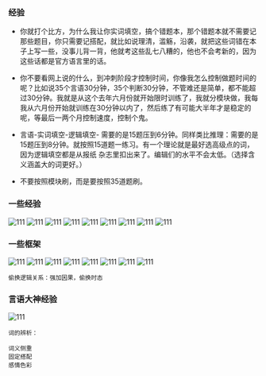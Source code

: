 ### 经验

- 你就打个比方，为什么我让你实词填空，搞个错题本，那个错题本就不需要记那些题目，你只需要记搭配，就比如说理清，滥觞，沿袭，就把这些词错在本子上写一些，没事儿背一背，他就考这些乱七八糟的，他也不会考新的，因为这些话都是官方语言里的话。

- 你不要看网上说的什么，到冲刺阶段才控制时间，你像我怎么控制做题时间的呢？比如说35个言语30分钟，35个判断30分钟，不管难还是简单，都不能超过30分钟。我就是从这个去年六月份就开始限时训练了，我就分模块做，我每我从六月份开始就训练在30分钟以内了，然后练了有可能大半年才是稳定的呢，等最后一两个月控制速度，控制个鬼。

- 言语-实词填空-逻辑填空- 需要的是15题压到6分钟。同样类比推理：需要的是15题压到8分钟。就按照15道题一练习。有一个理论就是最好选高级点的词，因为逻辑填空都是从报纸 杂志里扣出来了。编辑们的水平不会太低。（选择含义涵盖大的词更好。）

- 不要按照模块刷，而是要按照35道题刷。

### 一些经验

![111](../images5/311.jpeg)
![111](../images5/312.jpeg)
![111](../images5/313.jpeg)
![111](../images5/314.jpeg)
![111](../images5/315.jpeg)
![111](../images5/316.jpeg)
![111](../images5/317.jpeg)
![111](../images5/318.jpeg)
![111](../images5/319.jpeg)

### 一些框架
![111](../images5/1.jpeg)
![111](../images5/2.jpeg)
![111](../images5/3.jpeg)
![111](../images5/4.jpeg)
![111](../images5/5.jpeg)
![111](../images5/6.jpeg)
![111](../images5/7.jpeg)
![111](../images5/8.jpeg)

```
偷换逻辑关系：强加因果，偷换时态

```

### 言语大神经验
![111](../images5/9.jpeg)

```
词的辨析：

词义侧重
固定搭配
感情色彩

```